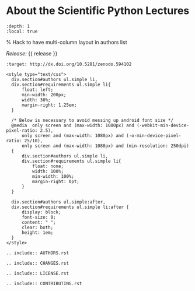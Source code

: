 # About the Scientific Python Lectures

```{contents}
:depth: 1
:local: true
```

% Hack to have multi-column layout in authors list

*Release:* {{ release }}

```{image} https://zenodo.org/badge/doi/10.5281/zenodo.594102.svg
:target: http://dx.doi.org/10.5281/zenodo.594102
```

```{raw} html
<style type="text/css">
  div.section#authors ul.simple li,
  div.section#requirements ul.simple li{
      float: left;
      min-width: 200px;
      width: 30%;
      margin-right: 1.25em;
  }

  /* Below is necessary to avoid messing up android font size */
  @media  only screen and (max-width: 1080px) and (-webkit-min-device-pixel-ratio: 2.5),
      only screen and (max-width: 1080px) and (-o-min-device-pixel-ratio: 25/10),
      only screen and (max-width: 1080px) and (min-resolution: 250dpi)
  {
      div.section#authors ul.simple li,
      div.section#requirements ul.simple li{
          float: none;
          width: 100%;
          min-width: 100%;
          margin-right: 0pt;
      }
  }

  div.section#authors ul.simple:after,
  div.section#requirements ul.simple li:after {
      display: block;
      font-size: 0;
      content: " ";
      clear: both;
      height: 1em;
  }
</style>
```

```{eval-rst}
.. include:: AUTHORS.rst
```

```{eval-rst}
.. include:: CHANGES.rst
```

```{eval-rst}
.. include:: LICENSE.rst
```

```{eval-rst}
.. include:: CONTRIBUTING.rst
```
